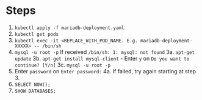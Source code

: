 # Steps


1. `kubectl apply -f mariadb-deployment.yaml`
2. `kubectl get pods`
3. `kubectl exec -it <REPLACE_WITH_POD_NAME. E.g. mariadb-deployment-XXXXX> -- /bin/sh`
4. `mysql -u root -p` 
    If received `/bin/sh: 1: mysql: not found`
    3a. `apt-get update`
    3b. `apt-get install mysql-client`
        - Enter `y` on `Do you want to continue? [Y/n]`
    3c. `mysql -u root -p`
5. Enter `password` on `Enter password:`
    4a. If failed, try again starting at step 3.
6. `SELECT NOW();`
7. `SHOW DATABASES;`